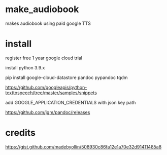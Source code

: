 # make_audiobook
makes audiobook using paid google TTS

# install

register free 1 year google cloud trial

install python 3.9.x

pip install google-cloud-datastore pandoc pypandoc tqdm

https://github.com/googleapis/python-texttospeech/tree/master/samples/snippets

add GOOGLE_APPLICATION_CREDENTIALS with json key path

https://github.com/jgm/pandoc/releases

# credits

https://gist.github.com/madebyollin/508930c86fa12e1a70e32d91411485a8
